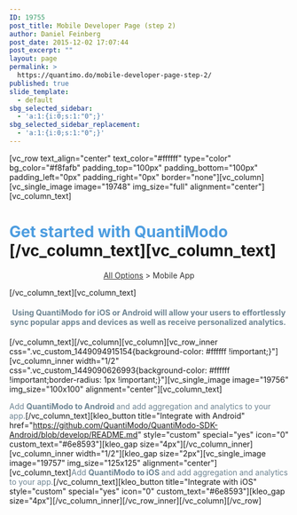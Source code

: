 ```yaml
---
ID: 19755
post_title: Mobile Developer Page (step 2)
author: Daniel Feinberg
post_date: 2015-12-02 17:07:44
post_excerpt: ""
layout: page
permalink: >
  https://quantimo.do/mobile-developer-page-step-2/
published: true
slide_template:
  - default
sbg_selected_sidebar:
  - 'a:1:{i:0;s:1:"0";}'
sbg_selected_sidebar_replacement:
  - 'a:1:{i:0;s:1:"0";}'
---
```

[vc_row text_align="center" text_color="#ffffff" type="color" bg_color="#f8fafb" padding_top="100px" padding_bottom="100px" padding_left="0px" padding_right="0px" border="none"][vc_column][vc_single_image image="19748" img_size="full" alignment="center"][vc_column_text] 
# **<span style="color: #4d9de0;">Get started with QuantiModo</span>** [/vc_column_text][vc_column_text] 

<p style="text-align: center;">
  <span style="color: #333333;"><span style="text-decoration: underline;"><a style="color: #333333; text-decoration: underline;" href="https://quantimo.do/developer-platform/developer-documentation/">All Options</a></span> > Mobile App</span>
</p> [/vc_column_text][vc_column_text] 

<div class="options__heading__text">
  <h4 style="text-align: center;">
    <span style="color: #6e8593;">Using QuantiModo for iOS or Android will allow your users to effortlessly sync popular apps and devices as well as receive personalized analytics. </span>
  </h4>
</div> [/vc_column_text][/vc_column][vc_column][vc_row_inner css=".vc_custom_1449094915154{background-color: #ffffff !important;}"][vc_column_inner width="1/2" css=".vc_custom_1449090626993{background-color: #ffffff !important;border-radius: 1px !important;}"][vc_single_image image="19756" img_size="100x100" alignment="center"][vc_column_text]

<span style="color: #6e8593;">Add <strong>QuantiModo to Android </strong>and add aggregation and analytics to your app.</span>[/vc_column_text][kleo_button title="Integrate with Android" href="https://github.com/QuantiModo/QuantiModo-SDK-Android/blob/develop/README.md" style="custom" special="yes" icon="0" custom_text="#6e8593"][kleo_gap size="4px"][/vc_column_inner][vc_column_inner width="1/2"][kleo_gap size="2px"][vc_single_image image="19757" img_size="125x125" alignment="center"][vc_column_text]<span style="color: #6e8593;">Add <strong>QuantiModo to iOS </strong>and add aggregation and analytics to your app.</span>[/vc_column_text][kleo_button title="Integrate with iOS" style="custom" special="yes" icon="0" custom_text="#6e8593"][kleo_gap size="4px"][/vc_column_inner][/vc_row_inner][/vc_column][/vc_row]